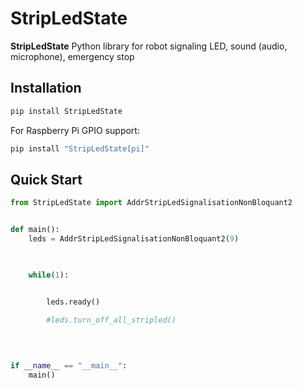# StripLedState

**StripLedState** Python library for robot signaling LED, sound (audio, microphone), emergency stop

## Installation

```bash
pip install StripLedState
```

For Raspberry Pi GPIO support:
```bash
pip install "StripLedState[pi]"
```

## Quick Start

```python
from StripLedState import AddrStripLedSignalisationNonBloquant2


def main():
    leds = AddrStripLedSignalisationNonBloquant2(9)

    

    while(1):


        leds.ready()

        #leds.turn_off_all_stripled()

    
    
    
if __name__ == "__main__":
    main()
```

